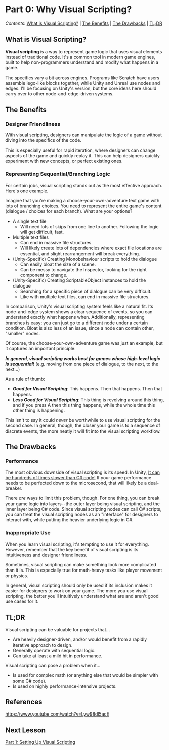 # Part 0: Why Visual Scripting?

*Contents*: [What is Visual Scripting?](#what-is-visual-scripting) | [The Benefits](#the-benefits) | [The Drawbacks](#the-drawbacks) | [TL;DR](#tldr)

## What is Visual Scripting?

**Visual scripting** is a way to represent game logic that uses visual elements instead of traditional code. It's a common tool in modern game engines, built to help non-programmers understand and modify what happens in a game.

The specifics vary a bit across engines. Programs like Scratch have users assemble lego-like blocks together, while Unity and Unreal use nodes and edges. I'll be focusing on Unity's version, but the core ideas here should carry over to other node-and-edge-driven systems. 

## The Benefits

### Designer Friendliness

With visual scripting, designers can manipulate the logic of a game without diving into the specifics of the code. 

This is especially useful for rapid iteration, where designers can change aspects of the game and quickly replay it. This can help designers quickly experiment with new concepts, or perfect existing ones.

### Representing Sequential/Branching Logic

For certain jobs, visual scripting stands out as the most effective approach. Here's one example.

Imagine that you're making a choose-your-own-adventure text game with lots of branching choices. You need to represent the entire game's content (dialogue / choices for each branch). What are your options?
- A single text file
  - Will need lots of skips from one line to another. Following the logic will get difficult, fast.
- Multiple text files
  - Can end in massive file structures.
  - Will likely create lots of dependencies where exact file locations are essential, and slight rearrangement will break everything. 
- (Unity-Specific) Creating Monobehaviour scripts to hold the dialogue
  - Can easily bloat the size of a scene.
  - Can be messy to navigate the Inspector, looking for the right component to change.
- (Unity-Specific) Creating ScriptableObject instances to hold the dialogue
  - Searching for a specific piece of dialogue can be very difficult.
  - Like with multiple text files, can end in massive file structures.

In comparison, Unity's visual scripting system feels like a natural fit. Its node-and-edge system shows a clear sequence of events, so you can understand exactly what happens when. Additionally, representing branches is easy; you can just go to a different node under a certain condition. Bloat is also less of an issue, since a node can contain other, "smaller" nodes.

Of course, the choose-your-own-adventure game was just an example, but it captures an important principle:

***In general, visual scripting works best for games whose high-level logic is sequential!*** (e.g. moving from one piece of dialogue, to the next, to the next...)

As a rule of thumb:
- ***Good for Visual Scripting***: This happens. Then that happens. Then that happens.
- ***Less Good for Visual Scripting***: This thing is revolving around this thing, and if you press A then this thing happens, while the whole time this other thing is happening.

This isn't to say it could *never* be worthwhile to use visual scripting for the second case. In general, though, the closer your game is to a sequence of discrete events, the more neatly it will fit into the visual scripting workflow.


## The Drawbacks

### Performance

The most obvious downside of visual scripting is its speed. In Unity, [It can be hundreds of times slower than C# code!](https://www.youtube.com/watch?v=Lyw98dl5acE) If your game performance needs to be perfected down to the microsecond, that will likely be a deal-breaker.

There *are* ways to limit this problem, though. For one thing, you can break your game logic into layers--the outer layer being visual scripting, and the inner layer being C# code. Since visual scripting nodes can call C# scripts, you can treat the visual scripting nodes as an "interface" for designers to interact with, while putting the heavier underlying logic in C#.

### Inappropriate Use

When you learn visual scripting, it's tempting to use it for everything. However, remember that the key benefit of visual scripting is its intuitiveness and designer friendliness. 

Sometimes, visual scripting can make something look more complicated than it is. This is especially true for math-heavy tasks like player movement or physics.

In general, visual scripting should only be used if its inclusion makes it easier for designers to work on your game. The more you use visual scripting, the better you'll intuitively understand what are and aren't good use cases for it.

## TL;DR

Visual scripting can be valuable for projects that...
- Are heavily designer-driven, and/or would benefit from a rapidly iterative approach to design.
- Generally operate with sequential logic.
- Can take at least a mild hit in performance.

Visual scripting can pose a problem when it...
- Is used for complex math (or anything else that would be simpler with some C# code).
- Is used on highly performance-intensive projects.

## References

https://www.youtube.com/watch?v=Lyw98dl5acE

## Next Lesson

[Part 1: Setting Up Visual Scripting](1_SettingUpVisualScripting.md)

